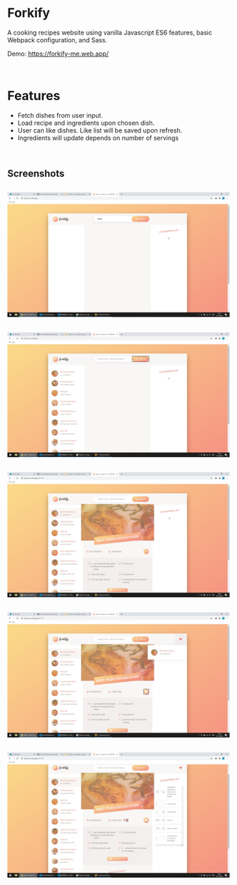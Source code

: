 # Forkify

A cooking recipes website using vanilla Javascript ES6 features, basic Webpack configuration, and Sass.

Demo: https://forkify-me.web.app/

<br/>

# Features

- Fetch dishes from user input.
- Load recipe and ingredients upon chosen dish.
- User can like dishes. Like list will be saved upon refresh. 
- Ingredients will update depends on number of servings

<br/>

## Screenshots

## <img src="./readme-images/forkify-me-1.jpg"/>

## <img src="./readme-images/forkify-me-2.jpg"/>

## <img src="./readme-images/forkify-me-3.jpg"/>

## <img src="./readme-images/forkify-me-4.jpg"/>

## <img src="./readme-images/forkify-me-5.jpg"/>